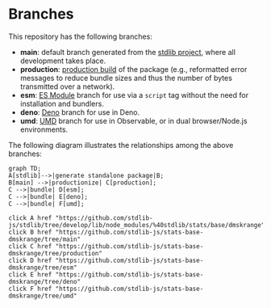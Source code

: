 <!--

@license Apache-2.0

Copyright (c) 2022 The Stdlib Authors.

Licensed under the Apache License, Version 2.0 (the "License");
you may not use this file except in compliance with the License.
You may obtain a copy of the License at

    http://www.apache.org/licenses/LICENSE-2.0

Unless required by applicable law or agreed to in writing, software
distributed under the License is distributed on an "AS IS" BASIS,
WITHOUT WARRANTIES OR CONDITIONS OF ANY KIND, either express or implied.
See the License for the specific language governing permissions and
limitations under the License.

-->

# Branches

This repository has the following branches:

-   **main**: default branch generated from the [stdlib project][stdlib-url], where all development takes place.
-   **production**: [production build][production-url] of the package (e.g., reformatted error messages to reduce bundle sizes and thus the number of bytes transmitted over a network).
-   **esm**: [ES Module][esm-url] branch for use via a `script` tag without the need for installation and bundlers.
-   **deno**: [Deno][deno-url] branch for use in Deno.
-   **umd**: [UMD][umd-url] branch for use in Observable, or in dual browser/Node.js environments.

The following diagram illustrates the relationships among the above branches:

```mermaid
graph TD;
A[stdlib]-->|generate standalone package|B;
B[main] -->|productionize| C[production];
C -->|bundle| D[esm];
C -->|bundle| E[deno];
C -->|bundle| F[umd];

click A href "https://github.com/stdlib-js/stdlib/tree/develop/lib/node_modules/%40stdlib/stats/base/dmskrange"
click B href "https://github.com/stdlib-js/stats-base-dmskrange/tree/main"
click C href "https://github.com/stdlib-js/stats-base-dmskrange/tree/production"
click D href "https://github.com/stdlib-js/stats-base-dmskrange/tree/esm"
click E href "https://github.com/stdlib-js/stats-base-dmskrange/tree/deno"
click F href "https://github.com/stdlib-js/stats-base-dmskrange/tree/umd"
```

[stdlib-url]: https://github.com/stdlib-js/stdlib/tree/develop/lib/node_modules/%40stdlib/stats/base/dmskrange
[production-url]: https://github.com/stdlib-js/stats-base-dmskrange/tree/production
[deno-url]: https://github.com/stdlib-js/stats-base-dmskrange/tree/deno
[umd-url]: https://github.com/stdlib-js/stats-base-dmskrange/tree/umd
[esm-url]: https://github.com/stdlib-js/stats-base-dmskrange/tree/esm
